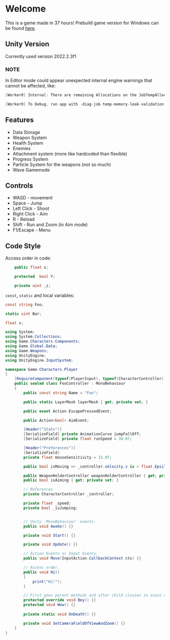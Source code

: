 # Welcome

This is a game made in 37 hours!
Prebuild game version for Windows can be found [here](https://drive.google.com/drive/folders/1pMYLDrPvMPC-EO5E-T0ETQBeSHiKHsW7?usp=sharing).

## Unity Version

Currently used version 2022.2.3f1

### NOTE

In Editor mode could appear unexpected internal engine warnings that cannot be affected, like:

```cs
[Worker0] Internal: There are remaining Allocations on the JobTempAlloc. This is a leak, and will impact performance
```

```cs
[Worker0] To Debug, run app with -diag-job-temp-memory-leak-validation cmd line argument. This will output the callstacks of the leaked allocations.
```

## Features

- Data Storage
- Weapon System
- Health System
- Enemies
- Attachment system (more like hardcoded than flexible)
- Progress System
- Particle System for the weapons (not so much)
- Wave Gamemode

## Controls

- WASD - movement
- Space - Jump
- Left Click - Shoot
- Right Click - Aim
- R - Reload
- Shift - Run and Zoom (in Aim mode)
- F1/Escape - Menu

## Code Style

Access order in code:

```cs
    public float x;

    protected  bool Y;

    private uint _z;
```

`const`, `static` and local variables:

```cs
const string Foo;

static uint Bar;

float x;
```

```cs
using System;
using System.Collections;
using Game.Characters.Components;
using Game.Global.Data;
using Game.Weapons;
using UnityEngine;
using UnityEngine.InputSystem;

namespace Game.Characters.Player
{
    [RequireComponent(typeof(PlayerInput), typeof(CharacterController))]
    public sealed class FooController : MonoBehaviour
    {
        public const string Name = "Foo";

        public static LayerMask layerMask { get; private set; }

        public event Action EscapePressedEvent;

        public Action<bool> AimEvent;

        [Header("Stats")]
        [SerializeField] private AnimationCurve jumpFallOff;
        [SerializeField] private float runSpeed = 30.0f;

        [Header("Preferences")]
        [SerializeField]
        private float mouseSensitivity = 15.0f;

        public bool isMoving => _controller.velocity.z is > float.Epsilon or < -float.Epsilon;

        public WeaponHolderController weaponHolderController { get; private set; }
        public bool isAiming { get; private set; }

        // References
        private CharacterController _controller;

        private float _speed;
        private bool _isJumping;


        // Unity `MonoBehaviour` events.
        public void Awake() {}

        private void Start() {}

        private void Update() {}

        // Action Events or Input Events.
        public void Move(InputAction.CallbackContext ctx) {}

        // Access order.
        public void Hi()
        {
            print("Hi!");
        }

        // First goes parent methods and after child classes in acess order.
        protected override void Bey() {}
        protected void Wow() {}
        
        private static void OnDeath() {}

        private void SetCameraFieldOfViewAndZoom() {}
    }
}
```
